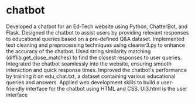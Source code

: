 # chatbot
Developed a chatbot for an Ed-Tech website using Python, ChatterBot, and Flask.
Designed the chatbot to assist users by providing relevant responses to educational queries based on a pre-defined Q&A dataset.
Implemented text cleaning and preprocessing techniques using cleaner3.py to enhance the accuracy of the chatbot.
Used string similarity matching (difflib.get_close_matches) to find the closest responses to user queries.
Integrated the chatbot seamlessly into the website, ensuring smooth interaction and quick response times.
Improved the chatbot's performance by training it on edu_chat.txt, a dataset containing various educational queries and answers.
Applied web development skills to build a user-friendly interface for the chatbot using HTML and CSS. UI3.html is the user interface
